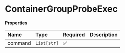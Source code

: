 # ContainerGroupProbeExec

**Properties**

| Name    | Type        | Required | Description |
| :------ | :---------- | :------- | :---------- |
| command | `List[str]` | ✅       |             |
